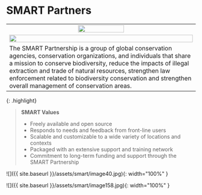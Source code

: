 # SMART Partners

<table>
<tr>
<td align="center"><img src="{{ site.baseurl }}/assets/smart/image33.png" width="50%" /></td>
</tr>
<tr>
<td align="center"><img src="{{ site.baseurl }}/assets/smart/image181.png" width="100%" /></td>
</tr>
<tr>
<td>The SMART Partnership is a group of global conservation agencies, conservation organizations, and individuals that share a mission to conserve biodiversity, reduce the impacts of illegal extraction and trade of natural resources, strengthen law enforcement related to biodiversity conservation and strengthen overall management of conservation areas.</td>
</tr>
</table>

{: .highlight}
> **SMART Values**
> -   Freely available and open source
> -   Responds to needs and feedback from front-line users
> -   Scalable and customizable to a wide variety of locations and contexts
> -   Packaged with an extensive support and training network
> -   Commitment to long-term funding and support through the SMART Partnership

![]({{ site.baseurl }}/assets/smart/image40.jpg){: width="100%" }

![]({{ site.baseurl }}/assets/smart/image158.jpg){: width="100%" }

[^1]: See [2019/20 SMART Annual Report](https://drive.google.com/file/d/1gngpGbtlmRo3VkUpBxn5pXdfLp1TG8wx/view)

[^2]: See 'SMART competence register' for full details.
